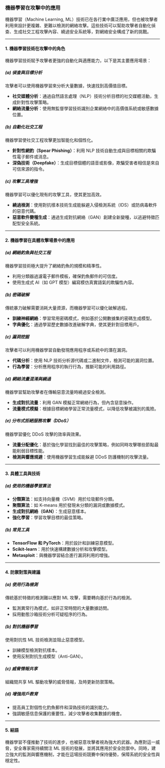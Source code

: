 ### **機器學習在攻擊中的應用**

機器學習（Machine Learning, ML）技術已在各行業中廣泛應用，但也被攻擊者利用來設計更複雜、更難以檢測的網絡攻擊。這些技術可以幫助攻擊者自動化偵查、生成社交工程攻擊內容、繞過安全系統等，對網絡安全構成了新的挑戰。

---

#### **1. 機器學習技術在攻擊中的角色**

機器學習技術賦予攻擊者更強的自動化與適應能力，以下是其主要應用場景：

##### **(a) 偵查與目標分析**
攻擊者可以使用機器學習來分析大量數據，快速找到高價值目標。
- **社交媒體分析**：通過自然語言處理（NLP）技術分析目標的社交媒體活動，生成針對性攻擊策略。
- **網絡流量分析**：使用無監督學習技術識別企業網絡中的高價值系統或敏感數據位置。

##### **(b) 自動化社交工程**
機器學習使社交工程攻擊更加智能化和個性化。
- **針對性網釣（Spear Phishing）**：利用 NLP 技術自動生成與目標相關的欺騙性電子郵件或消息。
- **深偽技術（Deepfake）**：生成目標個體的語音或影像，欺騙受害者相信是來自可信來源的指令。

##### **(c) 攻擊工具增強**
機器學習可以優化現有的攻擊工具，使其更加高效。
- **繞過檢測**：使用對抗樣本技術生成能躲避入侵檢測系統（IDS）或防病毒軟件的惡意代碼。
- **惡意軟件變種生成**：通過生成對抗網絡（GAN）創建全新變種，以逃避特徵匹配型安全系統。

---

#### **2. 機器學習在具體攻擊場景中的應用**

##### **(a) 網絡釣魚與社交工程**
機器學習技術極大提升了網絡釣魚的規模和精準性。
- 利用分類器過濾電子郵件模板，確保釣魚郵件的可信度。
- 使用生成式 AI（如 GPT 模型）編寫模仿真實語氣的欺騙性內容。

##### **(b) 密碼破解**
傳統暴力破解需要消耗大量資源，而機器學習可以優化破解過程。
- **訓練神經網絡**：學習常用密碼模式，例如基於公開數據集的密碼生成模型。
- **字典優化**：通過學習歷史數據改進破解字典，使其更針對目標用戶。

##### **(c) 漏洞挖掘**
攻擊者可以利用機器學習自動發現應用程序或系統中的潛在漏洞。
- **代碼分析**：使用 NLP 技術分析源代碼或二進制文件，檢測可能的漏洞位置。
- **行為學習**：分析應用程序的執行行為，推斷可能的利用路徑。

##### **(d) 網絡流量混淆與繞過**
機器學習幫助攻擊者在傳輸惡意流量時繞過安全檢測。
- **生成對抗流量**：利用 GAN 模擬正常網絡行為，但內含惡意操作。
- **流量模式模擬**：根據目標網絡學習正常流量模式，以降低攻擊被識別的風險。

##### **(e) 分布式拒絕服務攻擊（DDoS）**
機器學習優化 DDoS 攻擊的效率與效果。
- **流量分配優化**：基於強化學習找到最佳的攻擊策略，例如同時攻擊哪些節點最能削弱目標性能。
- **檢測與響應規避**：使用機器學習生成能躲避 DDoS 防護機制的攻擊流量。

---

#### **3. 具體工具與技術**

##### **(a) 使用的機器學習算法**
- **分類算法**：如支持向量機（SVM）用於垃圾郵件分類。
- **聚類算法**：如 K-means 用於發現未分類的漏洞或數據模式。
- **生成對抗網絡（GAN）**：生成惡意樣本。
- **強化學習**：學習攻擊目標的最佳策略。

##### **(b) 常見工具**
- **TensorFlow 和 PyTorch**：用於設計和訓練惡意模型。
- **Scikit-learn**：用於快速構建數據分析和攻擊模型。
- **Metasploit**：與機器學習結合進行漏洞利用的增強。

---

#### **4. 防禦對策與建議**

##### **(a) 使用行為檢測**
傳統基於特徵的檢測難以應對 ML 攻擊，需要轉向基於行為的檢測。
- 監測異常行為模式，如非正常時間的大量數據訪問。
- 採用動態沙箱技術分析可疑程序的行為。

##### **(b) 對抗機器學習**
使用對抗性 ML 技術檢測並阻止惡意模型。
- 訓練模型檢測對抗樣本。
- 使用反制對抗生成模型（Anti-GAN）。

##### **(c) 威脅情報共享**
組織間共享 ML 驅動攻擊的威脅情報，及時更新防禦策略。

##### **(d) 增強用戶教育**
- 提高員工對個性化釣魚郵件和深偽技術的識別能力。
- 強調敏感信息保護的重要性，減少攻擊者收集數據的機會。

---

#### **5. 結語**

機器學習不僅推動了技術的進步，也被惡意攻擊者視為強大的武器。為應對這一威脅，安全專家需持續關注 ML 技術的發展，並將其應用於安全防禦中。同時，建立強大的監測與響應機制，才能在這場技術競賽中保持優勢，保障系統的安全性與穩定性。